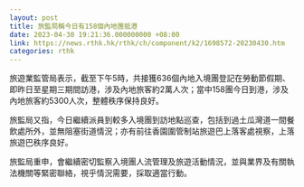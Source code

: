 ```yaml
---
layout: post
title: 旅監局稱今日有158個內地團抵港
date: 2023-04-30 19:21:36.000000000 +08:00
link: https://news.rthk.hk/rthk/ch/component/k2/1698572-20230430.htm
categories: rthk
---
```


旅遊業監管局表示，截至下午5時，共接獲636個內地入境團登記在勞動節假期、即昨日至星期三期間訪港，涉及內地旅客約2萬人次；當中158團今日到港，涉及內地旅客約5300人次，整體秩序保持良好。

旅監局又指，今日繼續派員到較多入境團到訪地點巡查，包括到過土瓜灣道一間餐飲處所外，並無阻塞街道情況；亦有前往香園圍管制站旅遊巴上落客處視察，上落旅遊巴秩序良好。

旅監局重申，會繼續密切監察入境團人流管理及旅遊活動情況，並與業界及有關執法機關等緊密聯絡，視乎情況需要，採取適當行動。
